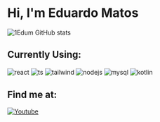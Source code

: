 # Hi, I'm Eduardo Matos

![1Edum GitHub stats](https://github-readme-stats.vercel.app/api?username=1edum&show_icons=true&theme=radical)

## Currently Using:

<div style="display: inline_block">
  <img align="center" alt="react" src="https://img.shields.io/badge/React-20232A?style=for-the-badge&logo=react&logoColor=61DAFB" />
  <img align="center" alt="ts" src="https://img.shields.io/badge/TypeScript-007ACC?style=for-the-badge&logo=typescript&logoColor=white" />
  <img align="center" alt="tailwind" src="https://img.shields.io/badge/Tailwind_CSS-38B2AC?style=for-the-badge&logo=tailwind-css&logoColor=white" />
  <img align="center" alt="nodejs" src="https://img.shields.io/badge/Node.js-43853D?style=for-the-badge&logo=node.js&logoColor=white" />
  <img align="center" alt="mysql" src="https://img.shields.io/badge/Kotlin-0095D5?&style=for-the-badge&logo=kotlin&logoColor=white" />
  <img align="center" alt="kotlin" src="https://img.shields.io/badge/MySQL-00000F?style=for-the-badge&logo=mysql&logoColor=white" />
</div>

## Find me at:

[![Youtube](https://img.shields.io/badge/YouTube-FF0000?style=for-the-badge&logo=youtube&logoColor=white)](https://www.youtube.com/@edum9001/featured)



